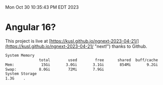 Mon Oct 30 10:35:43 PM EDT 2023

# Angular 16?


This project is live at [https://kusl.github.io/ngnext-2023-04-21/](https://kusl.github.io/ngnext-2023-04-21/ "next!") thanks to Github.

```bash
System Memory
               total        used        free      shared  buff/cache   available
Mem:            15Gi       3.0Gi       3.1Gi       854Mi       9.2Gi        11Gi
Swap:          8.0Gi        72Mi       7.9Gi
System Storage
1.3G	.
```
```bash
